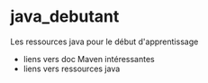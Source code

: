 # java_debutant
Les ressources java pour le début d'apprentissage    

- liens vers doc Maven intéressantes
- liens vers ressources java 
